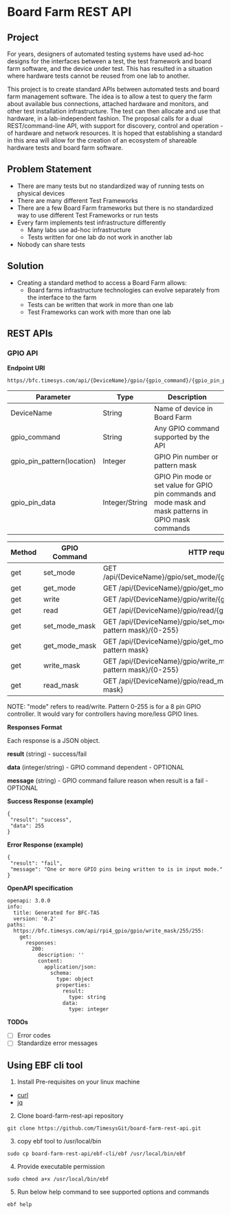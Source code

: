 # Board Farm REST API

## Project
For years, designers of automated testing systems have used ad-hoc designs for the interfaces between a test, the test framework and board farm software, and the device under test. This has resulted in a situation where hardware tests cannot be reused from one lab to another.

This project is to create standard APIs between automated tests and board farm management software. The idea is to allow a test to query the farm about available bus connections, attached hardware and monitors, and other test installation infrastructure. The test can then allocate and use that hardware, in a lab-independent fashion. The proposal calls for a dual REST/command-line API, with support for discovery, control and operation - of hardware and network resources. It is hoped that establishing a standard in this area will allow for the creation of an ecosystem of shareable hardware tests and board farm software.

## Problem Statement
* There are many tests but no standardized way of running tests on physical devices
* There are many different Test Frameworks
* There are a few Board Farm frameworks but there is no standardized way to use different Test Frameworks or run tests
* Every farm implements test infrastructure differently
  * Many labs use ad-hoc infrastructure
  * Tests written for one lab do not work in another lab
* Nobody can share tests

## Solution
* Creating a standard method to access a Board Farm allows:
  * Board farms infrastructure technologies can evolve separately from the interface to the farm
  * Tests can be written that work in more than one lab
  * Test Frameworks can work with more than one lab

## REST APIs

### GPIO API

**Endpoint URI**
```
https//bfc.timesys.com/api/{DeviceName}/gpio/{gpio_command}/{gpio_pin_pattern(location)}/{gpio_pin_data}
```
Parameter | Type | Description
------------ | ------------- | -------------
DeviceName | String | Name of device in Board Farm
gpio_command | String | Any GPIO command supported by the API
gpio_pin_pattern(location) | Integer | GPIO Pin number or pattern mask 
gpio_pin_data | Integer/String | GPIO Pin mode or set value for GPIO pin commands and mode mask and mask patterns in GPIO mask commands 

Method | GPIO Command | HTTP request 
------------ | ------------- | -------------
get | set_mode | GET /api/{DeviceName}/gpio/set_mode/{gpio_pin_number}/{write/read} 
get | get_mode | GET /api/{DeviceName}/gpio/get_mode/{gpio_pin_number} 
get | write | GET /api/{DeviceName}/gpio/write/{gpio_pin_number}/{0/1} 
get | read | GET /api/{DeviceName}/gpio/read/{gpio_pin_number} 
get | set_mode_mask | GET /api/{DeviceName}/gpio/set_mode_mask/{Lab pin locations pattern mask}/{0-255} 
get | get_mode_mask | GET /api/{DeviceName}/gpio/get_mode_mask/{Lab pin locations pattern mask} 
get | write_mask | GET /api/{DeviceName}/gpio/write_mask/{Lab pin locations pattern mask}/{0-255} 
get | read_mask | GET /api/{DeviceName}/gpio/read_mask/{Lab pin locations pattern mask} 

NOTE: "mode" refers to read/write. Pattern 0-255 is for a 8 pin GPIO controller. It would vary for controllers having more/less GPIO lines.

**Responses**
**Format**

Each response is a JSON object. 

**result** (string) - success/fail

**data** (integer/string) - GPIO command dependent - OPTIONAL

**message** (string) - GPIO command failure reason when result is a fail - OPTIONAL

**Success Response (example)**
```
{
 "result": "success",
 "data": 255
}
```

**Error Response (example)**
```
{
 "result": "fail",
 "message": "One or more GPIO pins being written to is in input mode."
}
```

**OpenAPI specification**

```
openapi: 3.0.0
info:
  title: Generated for BFC-TAS
  version: '0.2'
paths:
  https://bfc.timesys.com/api/rpi4_gpio/gpio/write_mask/255/255:
    get:
      responses:
        200:
          description: ''
          content:
            application/json:
              schema:
                type: object
                properties:
                  result:
                    type: string
                  data:
                    type: integer
```

**TODOs**
- [ ] Error codes
- [ ] Standardize error messages

## Using EBF cli tool

1. Install Pre-requisites on your linux machine
  * [curl](https://curl.haxx.se/)
  * [jq](https://stedolan.github.io/jq/)
2. Clone board-farm-rest-api repository
```
git clone https://github.com/TimesysGit/board-farm-rest-api.git
```
3. copy ebf tool to /usr/local/bin
```
sudo cp board-farm-rest-api/ebf-cli/ebf /usr/local/bin/ebf
```
4. Provide executable permission
```
sudo chmod a+x /usr/local/bin/ebf
```
5. Run below help command to see supported options and commands
```
ebf help
```

